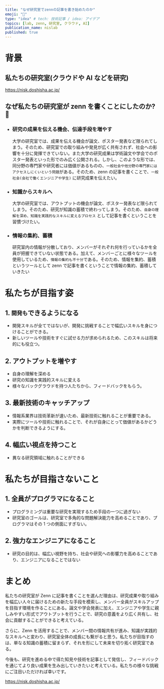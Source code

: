 ```yaml
---
title: "なぜ研究室でzennの記事を書き始めたのか"
emoji: "🤔"
type: "idea" # tech: 技術記事 / idea: アイデア
topics: [lab, zenn, 研究室, クラウド, AI]
publication_name: nislab
published: true
---
```


# 背景

## 私たちの研究室(クラウドや AI などを研究)

https://nisk.doshisha.ac.jp/

## なぜ私たちの研究室が zenn を書くことにしたのか? 🤔

- ### 研究の成果を伝える機会、伝達手段を増やす
  大学の研究室では、成果を伝える機会が論文、ポスター発表など限られてしまう。そのため、研究室での取り組みや発見が広く共有されず、社会への影響を十分に発揮できていない。また大学の研究成果は学術論文や学会でのポスター発表といった形でのみ広く公開される。しかし、このような形では、同分野の専門家や研究者には価値があるものの、`一般社会や他分野の専門家にはアクセスしにくいという問題`がある。そのため、zenn の記事を書くことで、`一般社会(会社で働くエンジニアや学生)` に研究成果を伝えたい。
- ### 知識からスキルへ
  大学の研究室では、アウトプットの機会が論文、ポスター発表など限られてしまう。そのため、研究が知識の蓄積で終わってしまう。そのため、`自身の理解を深め、知識を実践的なスキルに変えるプロセス` として記事を書くということを習慣づけたい。
- ### 情報の集約、蓄積
  研究室内の情報が分散しており、メンバーがそれぞれ何を行っているかを全員が把握できていない状態である。加えて、メンバーごとに様々なツールを使用しているため、`情報の集約も不十分`である。そのため、情報を集約、蓄積というツールとして zenn で記事を書くということで情報の集約、蓄積していきたい

# 私たちが目指す姿

## 1. `開発も`できるようになる

- 開発スキルが全てではないが、開発に挑戦することで幅広いスキルを身につけることができる。
- 新しいツールや技術をすぐに試せる力が求められるため、このスキルは将来的にも役立つ。

## 2. アウトプットを増やす

- 自身の理解を深める
- 研究の知識を実践的スキルに変える
- 様々なバックグラウドを持つ人たちから、フィードバックをもらう。

## 3. 最新技術のキャッチアップ

- 情報系業界は技術革新が速いため、最新技術に触れることが重要である。
- 実際にツールや技術に触れることで、それが自身にとって価値があるかどうかを判断できるようにする。

## 4. 幅広い視点を持つこと

- 異なる研究領域に触れることができる

# 私たちが目指さないこと

## 1. 全員がプログラマになること

- プログラミングは重要な研究を実現するため手段の一つに過ぎない
- 研究室のゴールは、研究室で多角的な問題解決能力を高めることであり、プログラマはその 1 つの側面にすぎない。

## 2. 強力なエンジニアになること

- 研究の目的は、幅広い視野を持ち、社会や研究への影響力を高めることであり、エンジニアになることではない

# まとめ

私たちの研究室が Zenn に記事を書くことを選んだ理由は、研究成果や取り組みを幅広い人々に届けるための新たな手段を模索し、メンバー全員がスキルアップを目指す環境を作ることにある。論文や学会発表に加え、エンジニアや学生に親しみやすい形式でアウトプットを行うことで、研究の意義をより広く共有し、社会に貢献することができると考えている。

さらに、Zenn を活用することで、メンバー間の情報共有が進み、知識が実践的なスキルへと変わり、研究室全体の成長にも繋がると思う。私たちが目指すのは、単なる知識の蓄積に留まらず、それを形にして未来を切り拓く研究室である。

今後も、研究を進める中で得た知見や技術を記事として発信し、フィードバックを通じてより良い成果を生み出していきたいと考えている。私たちの様々な挑戦にご注目いただければ幸いです。

https://nisk.doshisha.ac.jp/
